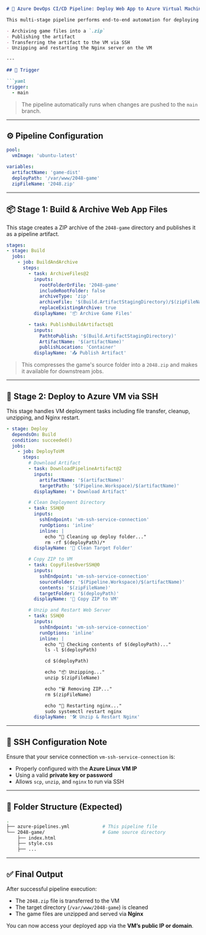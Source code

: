 ````md
# 🚀 Azure DevOps CI/CD Pipeline: Deploy Web App to Azure Virtual Machine (VM)

This multi-stage pipeline performs end-to-end automation for deploying a web application (2048 game) to an **Azure Linux VM**. The pipeline handles:

- Archiving game files into a `.zip`
- Publishing the artifact
- Transferring the artifact to the VM via SSH
- Unzipping and restarting the Nginx server on the VM

---

## 🔄 Trigger

```yaml
trigger:
  - main
````

> The pipeline automatically runs when changes are pushed to the `main` branch.

---

## ⚙️ Pipeline Configuration

```yaml
pool:
  vmImage: 'ubuntu-latest'

variables:
  artifactName: 'game-dist'
  deployPath: '/var/www/2048-game'
  zipFileName: '2048.zip'
```

---

## 📦 Stage 1: Build & Archive Web App Files

This stage creates a ZIP archive of the `2048-game` directory and publishes it as a pipeline artifact.

```yaml
stages:
- stage: Build
  jobs:
    - job: BuildAndArchive
      steps:
        - task: ArchiveFiles@2
          inputs:
            rootFolderOrFile: '2048-game'
            includeRootFolder: false
            archiveType: 'zip'
            archiveFile: '$(Build.ArtifactStagingDirectory)/$(zipFileName)'
            replaceExistingArchive: true
          displayName: '📦 Archive Game Files'

        - task: PublishBuildArtifacts@1
          inputs:
            PathtoPublish: '$(Build.ArtifactStagingDirectory)'
            ArtifactName: '$(artifactName)'
            publishLocation: 'Container'
          displayName: '📤 Publish Artifact'
```

> This compresses the game's source folder into a `2048.zip` and makes it available for downstream jobs.

---

## 🚀 Stage 2: Deploy to Azure VM via SSH

This stage handles VM deployment tasks including file transfer, cleanup, unzipping, and Nginx restart.

```yaml
- stage: Deploy
  dependsOn: Build
  condition: succeeded()
  jobs:
    - job: DeployToVM
      steps:
        # Download Artifact
        - task: DownloadPipelineArtifact@2
          inputs:
            artifactName: '$(artifactName)'
            targetPath: '$(Pipeline.Workspace)/$(artifactName)'
          displayName: '⬇️ Download Artifact'

        # Clean Deployment Directory
        - task: SSH@0
          inputs:
            sshEndpoint: 'vm-ssh-service-connection'
            runOptions: 'inline'
            inline: |
              echo "🧹 Cleaning up deploy folder..."
              rm -rf $(deployPath)/*
          displayName: '🧹 Clean Target Folder'

        # Copy ZIP to VM
        - task: CopyFilesOverSSH@0
          inputs:
            sshEndpoint: 'vm-ssh-service-connection'
            sourceFolder: '$(Pipeline.Workspace)/$(artifactName)'
            contents: '$(zipFileName)'
            targetFolder: '$(deployPath)'
          displayName: '📁 Copy ZIP to VM'

        # Unzip and Restart Web Server
        - task: SSH@0
          inputs:
            sshEndpoint: 'vm-ssh-service-connection'
            runOptions: 'inline'
            inline: |
              echo "📂 Checking contents of $(deployPath)..."
              ls -l $(deployPath)

              cd $(deployPath)

              echo "📦 Unzipping..."
              unzip $(zipFileName)

              echo "🗑️ Removing ZIP..."
              rm $(zipFileName)

              echo "🔁 Restarting nginx..."
              sudo systemctl restart nginx
          displayName: '🛠️ Unzip & Restart Nginx'
```

---

## 🔐 SSH Configuration Note

Ensure that your service connection `vm-ssh-service-connection` is:

* Properly configured with the **Azure Linux VM IP**
* Using a valid **private key or password**
* Allows `scp`, `unzip`, and `nginx` to run via SSH

---

## 📁 Folder Structure (Expected)

```bash
.
├── azure-pipelines.yml            # This pipeline file
└── 2048-game/                     # Game source directory
    ├── index.html
    ├── style.css
    ├── ...
```

---

## ✅ Final Output

After successful pipeline execution:

* The `2048.zip` file is transferred to the VM
* The target directory (`/var/www/2048-game`) is cleaned
* The game files are unzipped and served via **Nginx**

You can now access your deployed app via the **VM’s public IP or domain**.
